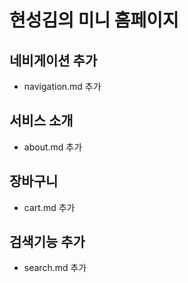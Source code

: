 # 현성김의 미니 홈페이지


## 네비게이션 추가
- navigation.md 추가

## 서비스 소개
- about.md 추가

## 장바구니
- cart.md 추가

## 검색기능 추가
- search.md 추가